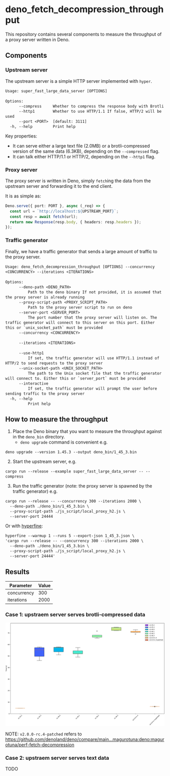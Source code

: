 # deno_fetch_decompression_throughput

This repository contains several components to measure the throughput of a proxy
server written in Deno.

## Components

### Upstream server

The upstream server is a simple HTTP server implemented with `hyper`.

```console
Usage: super_fast_large_data_server [OPTIONS]

Options:
      --compress     Whether to compress the response body with Brotli
      --http1        Whether to use HTTP/1.1 If false, HTTP/2 will be used
      --port <PORT>  [default: 3111]
  -h, --help         Print help
```

Key properties:

- It can serve either a large text file (2.0MB) or a brotli-compressed version
  of the same data (6.3KB), depending on the `--compressed` flag.
- It can talk either HTTP/1.1 or HTTP/2, depending on the `--http1` flag.

### Proxy server

The proxy server is written in Deno, simply `fetch`ing the data from the
upstream server and forwarding it to the end client.

It is as simple as:

```ts
Deno.serve({ port: PORT }, async (_req) => {
  const url = `http://localhost:${UPSTREAM_PORT}`;
  const resp = await fetch(url);
  return new Response(resp.body, { headers: resp.headers });
});
```

### Traffic generator

Finally, we have a traffic generator that sends a large amount of traffic to the
proxy server.

```console
Usage: deno_fetch_decompression_throughput [OPTIONS] --concurrency <CONCURRENCY> --iterations <ITERATIONS>

Options:
      --deno-path <DENO_PATH>
          Path to the deno binary If not provided, it is assumed that the proxy server is already running
      --proxy-script-path <PROXY_SCRIPT_PATH>
          Path to the proxy server script to run on deno
      --server-port <SERVER_PORT>
          The port number that the proxy server will listen on. The traffic generator will connect to this server on this port. Either this or `unix_socket_path` must be provided
      --concurrency <CONCURRENCY>

      --iterations <ITERATIONS>

      --use-http1
          If set, the traffic generator will use HTTP/1.1 instead of HTTP/2 to send requests to the proxy server
      --unix-socket-path <UNIX_SOCKET_PATH>
          The path to the Unix socket file that the traffic generator will connect to. Either this or `server_port` must be provided
      --interactive
          If set, the traffic generator will prompt the user before sending traffic to the proxy server
  -h, --help
          Print help
```

## How to measure the throughput

1. Place the Deno binary that you want to measure the throughput against in the
   `deno_bin` directory.
   - `deno upgrade` command is convenient e.g.

```console
deno upgrade --version 1.45.3 --output deno_bin/1_45_3.bin
```

2. Start the upstream server, e.g.

```console
cargo run --release --example super_fast_large_data_server -- --compress
```

3. Run the traffic generator (note: the proxy server is spawned by the traffic
   generator) e.g.

```console
cargo run --release -- --concurrency 300 --iterations 2000 \
  --deno-path ./deno_bin/1_45_3.bin \
  --proxy-script-path ./js_script/local_proxy_h2.js \
  --server-port 24444
```

Or with [hyperfine](https://github.com/sharkdp/hyperfine):

```console
hyperfine --warmup 1 --runs 5 --export-json 1_45_3.json \
'cargo run --release -- --concurrency 300 --iterations 2000 \
  --deno-path ./deno_bin/1_45_3.bin \
  --proxy-script-path ./js_script/local_proxy_h2.js \
  --server-port 24444'
```

## Results

| Parameter   | Value |
| ----------- | ----- |
| concurrency | 300   |
| iterations  | 2000  |

### Case 1: upstraem server serves brotli-compressed data

![brotli-compressed](./img/brotli.png)

NOTE: `v2.0.0-rc.4-patched` refers to https://github.com/denoland/deno/compare/main...magurotuna:deno:magurotuna/perf-fetch-decompression

### Case 2: upstraem server serves text data

TODO
